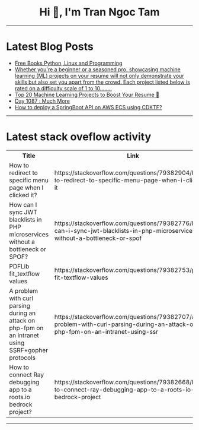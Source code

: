<h1 align="center">Hi 👋, I'm Tran Ngoc Tam</h1>

---

# Latest Blog Posts 
<!-- BLOG-POST-LIST:START -->
- [Free Books Python, Linux and Programming](https://dev.to/sc0v0ne/free-books-python-linux-and-programming-5akc)
- [Whether you&#39;re a beginner or a seasoned pro, showcasing machine learning &lpar;ML&rpar; projects on your resume will not only demonstrate your skills but also set you apart from the crowd. Each project listed below is rated on a difficulty scale of 1 to 10........](https://dev.to/lokesh_singh/whether-youre-a-beginner-or-a-seasoned-pro-showcasing-machine-learning-ml-projects-on-your-l1p)
- [Top 20 Machine Learning Projects to Boost Your Resume 🚀](https://dev.to/lokesh_singh/top-20-machine-learning-projects-to-boost-your-resume-18k6)
- [Day 1087 : Much More](https://dev.to/dwane/day-1087-much-more-34j0)
- [How to deploy a SpringBoot API on AWS ECS using CDKTF?](https://dev.to/abdelino17/how-to-deploy-a-springboot-api-on-aws-ecs-using-cdktf-39ef)
<!-- BLOG-POST-LIST:END -->

---

# Latest stack oveflow activity
<table>
  <tr><th>Title</th><th>Link</th></tr>
  <!-- STACKOVERFLOW:START --><tr><td>How to redirect to specific menu page when I clicked it?</td><td>https://stackoverflow.com/questions/79382904/how-to-redirect-to-specific-menu-page-when-i-clicked-it</td></tr><tr><td>How can I sync JWT blacklists in PHP microservices without a bottleneck or SPOF?</td><td>https://stackoverflow.com/questions/79382776/how-can-i-sync-jwt-blacklists-in-php-microservices-without-a-bottleneck-or-spof</td></tr><tr><td>PDFLib fit_textflow values</td><td>https://stackoverflow.com/questions/79382753/pdflib-fit-textflow-values</td></tr><tr><td>A problem with curl parsing during an attack on php-fpm on an intranet using SSRF+gopher protocols</td><td>https://stackoverflow.com/questions/79382707/a-problem-with-curl-parsing-during-an-attack-on-php-fpm-on-an-intranet-using-ssr</td></tr><tr><td>How to connect Ray debugging app to a roots.io bedrock project?</td><td>https://stackoverflow.com/questions/79382668/how-to-connect-ray-debugging-app-to-a-roots-io-bedrock-project</td></tr><!-- STACKOVERFLOW:END -->
</table>

---


